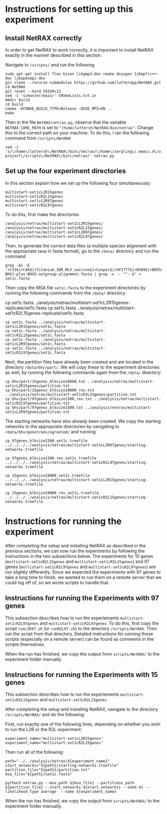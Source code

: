 # Instructions for setting up this experiment

## Install NetRAX correctly
In order to get NetRAX to work correctly, it is important to install NetRAX exactly in the manner described in this section.

Navigate to `/scripts/` and run the following

```
sudo apt-get install flex bison libgmp3-dev cmake doxygen libmpfrc++-dev libopenmpi-dev
git clone --recurse-submodules https://github.com/lutteropp/NetRAX.git
cd NetRAX
git reset --hard 542d4c12
sed -i 's/master/main/' CMakeLists.txt.in
mkdir build
cd build
cmake -DCMAKE_BUILD_TYPE=Release -DUSE_MPI=ON ..
make
```

Then in the file `NetRAX/netrax.py`, observe that the variable `NETRAX_CORE_PATH` is set to `"/home/luttersh/NetRAX/bin/netrax"`. Change this to the correct path on your machine. To do this, I ran the following command from `/scripts/NetRAX`

```
sed -i 's/\/home\/luttersh\/NetRAX\/bin\/netrax/\/home\/zergling\/.emacs.d\/virus-project\/scripts\/NetRAX\/bin\/netrax/' netrax.py
```


## Set up the four experiment directories
In this section explain how we set up the following four simultaneously:

```
multistart-set1cL2R15genes
multistart-set1cR2L15genes
multistart-set1cL2R97genes
multistart-set1cR2L97genes
```

To do this, first make the directories

```
/analysis/netrax/multistart-set1cL2R15genes/
/analysis/netrax/multistart-set1cR2L15genes/
/analysis/netrax/multistart-set1cL2R97genes/
/analysis/netrax/multistart-set1cR2L97genes/
```

Then, to generate the correct data files (a multiple species alignment with the appropriate taxa in fasta format), go to the `/data/` directory and run the command

```
grep -A1 -E '>C33$|>C46$|>Titanium_IBR_MLV_vaccine$|>Cooper$|>SP1777$|>B589$|>BHV5$|>216_II$|>K22$' BHV1-plus-BHV5-outgroup-alignment.fasta | grep -v -- "^--$" > set1c.fasta
```

Then copy the MSA file `set1c.fasta` to the experiment directories by running the following commands from the `/data/` directory:

cp set1c.fasta ../analysis/netrax/multistart-set1cL2R15genes-replicate/set1c.fasta
cp set1c.fasta ../analysis/netrax/multistart-set1cR2L15genes-replicate/set1c.fasta
```
cp set1c.fasta ../analysis/netrax/multistart-set1cL2R15genes/set1c.fasta
cp set1c.fasta ../analysis/netrax/multistart-set1cR2L15genes/set1c.fasta
cp set1c.fasta ../analysis/netrax/multistart-set1cL2R97genes/set1c.fasta
cp set1c.fasta ../analysis/netrax/multistart-set1cR2L97genes/set1c.fasta

```

Next, the partition files have already been created and are located in the directory `/data/bhv/part/`. We will copy these to the experiment directories as well, by running the following commands again from the `/data/` directory:

```
cp bhv/part/15genes_blksize10000.txt ../analysis/netrax/multistart-set1cL2R15genes/partition.txt
cp bhv/part/15genes_blksize10000_rev.txt ../analysis/netrax/multistart-set1cR2L15genes/partition.txt
cp bhv/part/97genes_blksize1500_rev.txt ../analysis/netrax/multistart-set1cR2L97genes/partition.txt
cp bhv/part/97genes_blksize1500.txt ../analysis/netrax/multistart-set1cL2R97genes/partition.txt
```


The starting networks have also already been created. We copy the starting networks to the appropriate directories by navigating
to `/data/bhv/genetrees/ogrooted/` and running:

```
cp 97genes_blksize1500_set1c.treefile ../../../../analysis/netrax/multistart-set1cL2R97genes/starting-networks.treefile

cp 97genes_blksize1500_rev_set1c.treefile ../../../../analysis/netrax/multistart-set1cR2L97genes/starting-networks.treefile

cp 15genes_blksize10000_set1c.treefile ../../../../analysis/netrax/multistart-set1cL2R15genes/starting-networks.treefile

cp 15genes_blksize10000_rev_set1c.treefile ../../../../analysis/netrax/multistart-set1cR2L15genes/starting-networks.treefile

```

# Instructions for running the experiment
After completing the setup and installing NetRAX as described in the previous sections, we can now run the experiments by following the instructions in the two subsections below. The experiments for 15 genes (`multistart-set1cR2L15genes` and `multistart-set1cR2L15genes`) and 97 genes (`multistart-set1cR2L97genes` and `multistart-set1cR2L97genes`) are run slightly differently. Since we expected the experiments with 97 genes to take a long time to finish, we wanted to run them on a remote server that we could log off of, so we wrote scripts to handle that.

## Instructions for running the Experiments with 97 genes 
This subsection describes how to run the experiements `multistart-set1cR2L97genes` and `multistart-set1cR2L97genes`. To do this, first copy the script `runL2R97.sh` (or `runR2L97.sh`) to the directory `/scripts/NetRAX`. Then run the script from that directory. Detailed instructions for running those scripts (especially on a remote server) can be found as comments in the scripts themselves. 

When the run has finished, we copy the output from `scripts/NetRAX/` to the experiment folder manually.

## Instructions for running the Experiments with 15 genes
This subsection describes how to run the experiements `multistart-set1cR2L15genes` and `multistart-set1cR2L15genes`.

After completing the setup and installing NetRAX, navigate to the directory `/scripts/NetRAX/` and do the following: 

First, run exactly one of the following lines, depending on whether you wish to run the L2R or the R2L experiment:

```
experiment_name="multistart-set1cL2R15genes"
experiment_name="multistart-set1cR2L15genes"
```

Then run all of the following:

```
path="../../analysis/netrax/${experiment_name}"
start_networks="${path}/starting-networks.treefile"
partition_file="${path}/partition.txt"
msa_file="${path}/set1c.fasta"

python3 netrax.py --msa_path ${msa_file} --partitions_path ${partition_file} --start_networks ${start_networks} --seed 42 --likelihood_type average  --name ${experiment_name}

```

When the run has finished, we copy the output from `scripts/NetRAX/` to the experiment folder manually.

